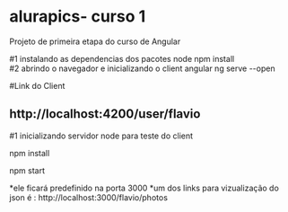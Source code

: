 # alurapics- curso 1
Projeto de primeira etapa do curso de Angular

#1 instalando as dependencias dos pacotes node
npm install  
#2 abrindo o navegador e inicializando o client angular
ng serve --open

#Link do Client

http://localhost:4200/user/flavio
---------------------------------------------------------------
#1 inicializando servidor node para teste do client

npm install

npm start

*ele ficará predefinido na porta 3000
*um dos links para vizualização do json é : http://localhost:3000/flavio/photos

